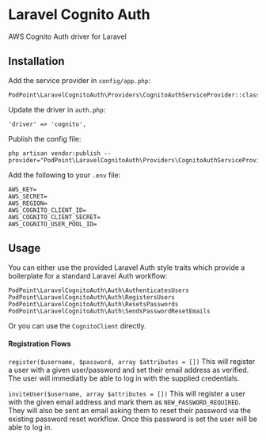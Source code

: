 # Laravel Cognito Auth
AWS Cognito Auth driver for Laravel

## Installation

Add the service provider in `config/app.php`:

```
PodPoint\LaravelCognitoAuth\Providers\CognitoAuthServiceProvider::class
```

Update the driver in `auth.php`:

```
'driver' => 'cognito',
```

Publish the config file:

```
php artisan vendor:publish --provider="PodPoint\LaravelCognitoAuth\Providers\CognitoAuthServiceProvider"
```

Add the following to your `.env` file:

```
AWS_KEY=
AWS_SECRET=
AWS_REGION=
AWS_COGNITO_CLIENT_ID=
AWS_COGNITO_CLIENT_SECRET=
AWS_COGNITO_USER_POOL_ID=
```

## Usage

You can either use the provided Laravel Auth style traits which provide a boilerplate for a standard Laravel Auth workflow:

`PodPoint\LaravelCognitoAuth\Auth\AuthenticatesUsers`
`PodPoint\LaravelCognitoAuth\Auth\RegistersUsers`
`PodPoint\LaravelCognitoAuth\Auth\ResetsPasswords`
`PodPoint\LaravelCognitoAuth\Auth\SendsPasswordResetEmails`

Or you can use the `CognitoClient` directly.

#### Registration Flows

`register($username, $password, array $attributes = [])`
This will register a user with a given user/password and set their email address as verified. The user will immediatly be able to log in with the supplied credentials.

`inviteUser($username, array $attributes = [])`
This will register a user with the given email address and mark them as `NEW_PASSWORD_REQUIRED`. They will also be sent an email asking them to reset their password via the existing password reset workflow. Once this password is set the user will be able to log in.
